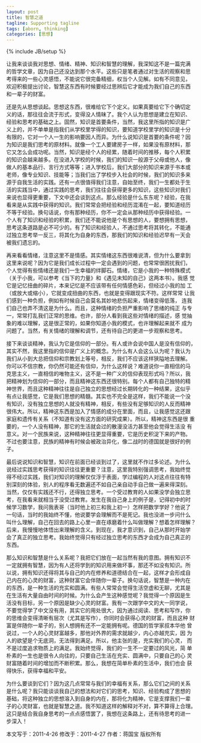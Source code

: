 ```yaml
---
layout: post
title: 智慧之道 
tagline: Supporting tagline
tags: [aborn, thinking]
categories: [思想]
---
```

{% include JB/setup %}

让我来谈谈我对思想、情绪、精神、知识和智慧的理解，我深知这不是一篇完满
的哲学文章，因为自己还没达到那个水平。这些只是笔者通过对生活的观察和思
考得来的一些心灵感悟，不能说它很完备精细，权当个人见解。如有不同意见，
欢迎积极提出讨论，智慧这东西有时候要经过思辨后它才能成为我们自己的东西
和一辈子的财富。 
 
还是先从思想谈起。思想这东西，很难给它下个定义。如果真要给它下个确切定
义的话，那往往会流于形式，变得没人情昧了。我个人认为思想是建立在知识、
经验和思考的基础之上。固然，知识是首要条件，当然，我这里所指的知识是广
义上的，并不单单是指我们从学校里学得的知识，要知道学校里学的知识是十分
有限的，它对一个人一生的影响要因人而异。为什么说知识是首要的条件呢？因
为知识是我们思考的原材料。就像一个工人要建房子一样，如果没有原材料，那
它又怎么会成功呢。当然，知识是经个人的经累，随着时间的推移，每个人积累
的知识会越来越多。在没进入学校的时候，我们的知识一般源于父母或他人，像
做人的基本品行、言行方式等等；进入学校后，我们大部分的知识来源于书本或
老师，像专业知识、技能等；当我们出了学校步入社会的时候，我们的知识多来
源于自我生活的实践。还有一点很值得我们注意，自始至终，我们一生都处于生
活的实践当中，通过实践的思考，我们往往会获得更多的知识，这些知识对我们
来说也显得更重要，下文中还会谈到这点。那么经验是什么东东呢？经验，在我
看来是从实践中获得的知识。我们常常会把经验和经历混淆在一起，要知道经历
不等于经验。换句话说，你有那种经历，你不一定会从那种经历中获得经验。一
个人有了知识和经验的积累，我们还不能说他是个有思想的人，要想拥有思想，
思考这条道路是必不可少的。有了知识和经验人，不通过思考将其转化，不能通
过独立思考举一反三，将其化为自身的东西，那我们的知识和经验迟早有一天会
被我们遗忘的。

再来看看情绪，注意这里不是情感。其实情绪这东西很难说清，但为什么要拿到
这里来说呢？因为它是我们成长过程中一定会遇到的问题，也常常很困扰我们，
个人觉得有些情绪还是我们一生幸福的绊脚石。情绪，它是小我的一种特殊模式
（关于小我，可以参考《当下的力量》和《遇见未知的自己》这两本书）。我感
觉它是记忆扭曲的碎片，本来记忆是不应该带有任何情感色彩，但经过小我的加
工（或放大或缩小），它就变成扭曲的东西，也就是变得跟现实不符。这样常常
让我们感到一种负担，例如有时候自己会莫名其妙地悲伤起来，情绪变得低落，
连我们自己也弄不清这是为什么。而且，这种情绪的负担严重影响了思绪的纯正
与专一，常常打乱我们正常的思维。也许，部分人看到我这些对情绪的描述，感
觉抽象的难以理解，这是很正常的，如果你知道小我的模式，也许理解起来就不
成为问题了。当然，有关情绪的理解和调节，还有待自己的更进一步观察和思考。
 
接下来谈谈精神，我认为它是信仰的一部分。有人或许会说中国人是没有信仰的，
其实不然，我这里指的信仰是广义上的概念。为什么有人会这么认为呢？我认为
我们从小到大总把信仰和宗教划上等号，相反，我们不应该这样狭隘地去理解。
你可以不信宗教，你仍然可能还有信仰，为什么这样说？难道说你一直相信的马
克思主义，一直相信的唯物主义，这不是一种广义的信仰表现形式吗？所以，我
把精神划为信仰的一部分，而且精神这东西还很特别。每个人都有自己独特的精
神世界，而且这种精神往往是自己独立的思想经过长期转化的一种结果，这似乎
有点让我感觉，它是我们思想的精髓。其实也不完全是这样，我们不能说一个没
有知识，没有独立思想的人就没有精神，相反，有些没有足够知识的人反而精神
很伟大。所以，精神这东西是加入了情感的成分在里面，而且，让我感觉这还跟
家庭和遗传有关系（不知道有没有这方面的研究成果）。所以，精神这东西是很
重要的，一个人没有精神，那它的生活就会过的散漫没活力甚至他会觉得生活没
有意义。对一个民族来说，这种精神往往更显得重要，它是历史积淀下来的产物。
不过也要注意，民族的精神有时候会被政治异化，像二战时的德国就是很好的例
子。
 
最后说说知识和智慧，知识在前面已经谈到过了，这里就不作过多论述。为什么
说经过实践思考获得的知识往往更重要？注意，这里我特别强调思考，我始终觉
得不经过实践，我们对知识的理解仅仅浮于表面，学过编程的人对这点往往有特
别深刻的体验，别人的程序看无数遍还不如自己亲自动手自己做一遍来得深刻。
当然，仅仅有实践还不行，还得独立思考。一个受过教育的人如果没学会独立思
考，在我看来就相当于没受过教育。发生在我自己身上的例子是，记得初中的时
候学习数学，我问我表哥（当时他上初三和我上初一）怎样把数学学好？他说了
一句话，当时的我始终不懂，他说要学会理解而不是死记。我也没进一步问什么
叫什么理解，自己在回去的路上心里一直在琢磨着什么叫做理解？想着怎样理解？
后来，我慢慢地体悟出来理解的含义。到现在，我才意识到，自己从那时开始学
会了真正的独立思考。我始终觉得只有经过独立思考的东西才会成为自己真正的
东西。 
 
那么知识和智慧是什么关系呢？我把它们放在一起当然有我的意图。拥有知识不
一定就拥有智慧，因为有人还将学到的知识用来做坏事，那还不如没有知识。所
以说，拥有知识还得将其与自己的内在修养和道德结合在一起，这样才会形成自
己内在的心灵的财富，这种财富它会伴随你一辈子。换句话说，智慧是一种内在
的东西，是一种生活的充实和圆满。有些人常常会觉得生活空虚和无聊，尤其是
在生活有大量自由时间的时候。为什么会产生这种感觉呢？我觉得一个原因是生
活没有目标，另一个原因是缺少心灵的财富。我有一次跟学中文的大一同学说，
不要觉得学了中文没有用，其实它的用处很大，因为通过阅读、思考和写作，你
的思维会变得清晰有层次（尤其是写作），你同时会获得心灵的财富，而且这种
财富是伴随你一辈子的，别人想拥有还不一定能拥有呢。德国的哲学家叔本华他
曾说过，一个人的心灵财富越多，那他对外界的需求就越少，内心亦越充实，因
为人的欲望是个无底洞，无法得到满足。所以，他主张的是，充实我们的心灵，
而不是过度追求物质上的满足。我始终觉得，我们的一生不一定要过的风光，简
单朴素的一生也是很令人向往的，只要自己生活在充实、圆满中，只要自己的心
灵财富随着时间的增加而不断积累。那么，我想在简单朴素的生活中，我们也会
获得快乐，获得幸福和平安。 
 
为什么要谈到它们？因为这几点常常与我们的幸福有关系，那么它们之间的关系
是什么呢？我只能谈谈我自己的想法和对它们的思考，知识、经验构成了思想的
基础，将这种独立的思想溶入到自身的内在，那将化为精神，它是支撑我们一辈
子的心灵财富，也就是智慧之道。我不知道这样的解释对不对，算不算得上合理。
这只是结合我自身思考的一点点感悟罢了，我想在这条路上，还有待思考的进一
步深入！ 
 
本文写于：2011-4-26  修改于：2011-4-27    作者：蒋国宝   版权所有

